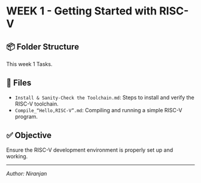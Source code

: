 # WEEK 1 - Getting Started with RISC-V

## 📦 Folder Structure

This week 1 Tasks.

## 📁 Files

- `Install & Sanity-Check the Toolchain.md`: Steps to install and verify the RISC-V toolchain.
- `Compile_“Hello,RISC-V”.md`: Compiling and running a simple RISC-V program.

## ✅ Objective

Ensure the RISC-V development environment is properly set up and working.

---

*Author: Niranjan*
